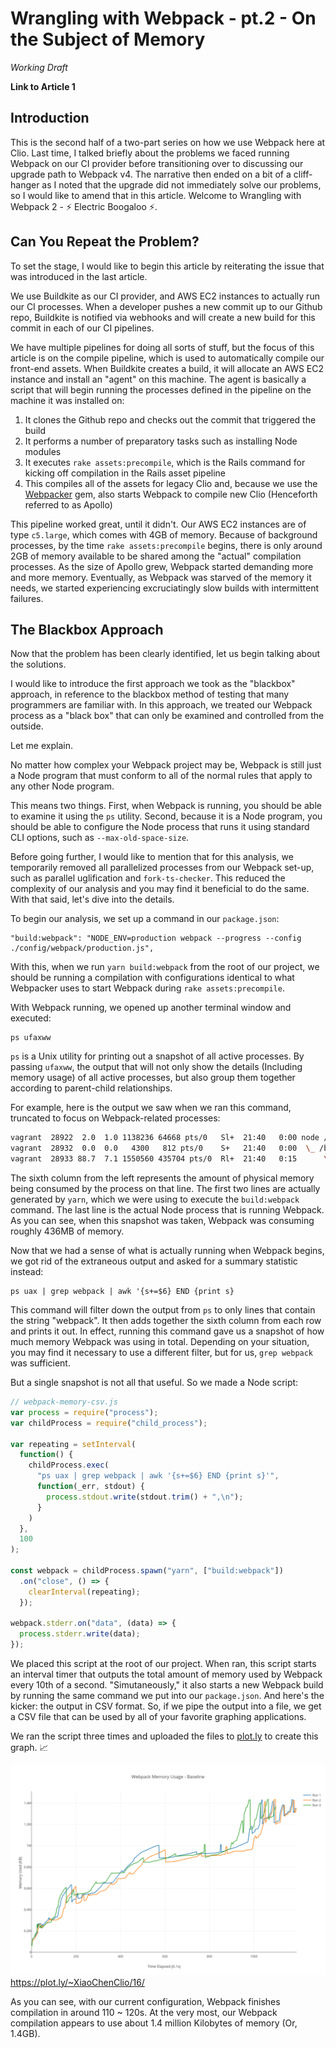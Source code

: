 # Wrangling with Webpack - pt.2 - On the Subject of Memory

*Working Draft*

**Link to Article 1**

## Introduction

This is the second half of a two-part series on how we use Webpack here at Clio. Last time, I talked briefly about the problems we faced running Webpack on our CI provider before transitioning over to discussing our upgrade path to Webpack v4. The narrative then ended on a bit of a cliff-hanger as I noted that the upgrade did not immediately solve our problems, so I would like to amend that in this article. Welcome to Wrangling with Webpack 2 - :zap: Electric Boogaloo :zap:.

## Can You Repeat the Problem?

To set the stage, I would like to begin this article by reiterating the issue that was introduced in the last article.

We use Buildkite as our CI provider, and AWS EC2 instances to actually run our CI processes. When a developer pushes a new commit up to our Github repo, Buildkite is notified via webhooks and will create a new build for this commit in each of our CI pipelines.

We have multiple pipelines for doing all sorts of stuff, but the focus of this article is on the compile pipeline, which is used to automatically compile our front-end assets. When Buildkite creates a build, it will allocate an AWS EC2 instance and install an "agent" on this machine. The agent is basically a script that will begin running the processes defined in the pipeline on the machine it was installed on:

1. It clones the Github repo and checks out the commit that triggered the build
2. It performs a number of preparatory tasks such as installing Node modules
3. It executes `rake assets:precompile`, which is the Rails command for kicking off compilation in the Rails asset pipeline
4. This compiles all of the assets for legacy Clio and, because we use the [Webpacker](https://github.com/rails/webpacker) gem, also starts Webpack to compile new Clio (Henceforth referred to as Apollo)

This pipeline worked great, until it didn't. Our AWS EC2 instances are of type `c5.large`, which comes with 4GB of memory. Because of background processes, by the time `rake assets:precompile` begins, there is only around 2GB of memory available to be shared among the "actual" compilation processes. As the size of Apollo grew, Webpack started demanding more and more memory. Eventually, as Webpack was starved of the memory it needs, we started experiencing excruciatingly slow builds with intermittent failures.

## The Blackbox Approach

Now that the problem has been clearly identified, let us begin talking about the solutions.

I would like to introduce the first approach we took as the "blackbox" approach, in reference to the blackbox method of testing that many programmers are familiar with. In this approach, we treated our Webpack process as a "black box" that can only be examined and controlled from the outside.

Let me explain.

No matter how complex your Webpack project may be, Webpack is still just a Node program that must conform to all of the normal rules that apply to any other Node program.

This means two things. First, when Webpack is running, you should be able to examine it using the `ps` utility. Second, because it is a Node program, you should be able to configure the Node process that runs it using standard CLI options, such as `--max-old-space-size`.

Before going further, I would like to mention that for this analysis, we temporarily removed all parallelized processes from our Webpack set-up, such as parallel uglification and `fork-ts-checker`. This reduced the complexity of our analysis and you may find it beneficial to do the same. With that said, let's dive into the details.

To begin our analysis, we set up a command in our `package.json`:
```
"build:webpack": "NODE_ENV=production webpack --progress --config ./config/webpack/production.js",
```

With this, when we run `yarn build:webpack` from the root of our project, we should be running a compilation with configurations identical to what Webpacker uses to start Webpack during `rake assets:precompile`.

With Webpack running, we opened up another terminal window and executed:
```
ps ufaxww
```

`ps` is a Unix utility for printing out a snapshot of all active processes. By passing `ufaxww`, the output that will not only show the details (Including memory usage) of all active processes, but also group them together according to parent-child relationships.

For example, here is the output we saw when we ran this command, truncated to focus on Webpack-related processes:

```sh
vagrant  28922  2.0  1.0 1138236 64668 pts/0   Sl+  21:40   0:00 node /usr/local/bin/yarn build:webpack
vagrant  28932  0.0  0.0   4300   812 pts/0    S+   21:40   0:00  \_ /bin/sh -c NODE_ENV=production webpack --progress --config ./config/webpack/production.js
vagrant  28933 88.7  7.1 1550560 435704 pts/0  Rl+  21:40   0:15      \_ node /home/vagrant/clio/webpack/themis/node_modules/.bin/webpack --progress --config ./config/webpack/production.js
```

The sixth column from the left represents the amount of physical memory being consumed by the process on that line. The first two lines are actually generated by `yarn`, which we were using to execute the `build:webpack` command. The last line is the actual Node process that is running Webpack. As you can see, when this snapshot was taken, Webpack was consuming roughly 436MB of memory.

Now that we had a sense of what is actually running when Webpack begins, we got rid of the extraneous output and asked for a summary statistic instead:
```
ps uax | grep webpack | awk '{s+=$6} END {print s}
```

This command will filter down the output from `ps` to only lines that contain the string "webpack". It then adds together the sixth column from each row and prints it out. In effect, running this command gave us a snapshot of how much memory Webpack was using in total. Depending on your situation, you may find it necessary to use a different filter, but for us, `grep webpack` was sufficient.

But a single snapshot is not all that useful. So we made a Node script:

```js
// webpack-memory-csv.js
var process = require("process");
var childProcess = require("child_process");

var repeating = setInterval(
  function() {
    childProcess.exec(
      "ps uax | grep webpack | awk '{s+=$6} END {print s}'",
      function(_err, stdout) {
        process.stdout.write(stdout.trim() + ",\n");
      }
    )
  },
  100
);

const webpack = childProcess.spawn("yarn", ["build:webpack"])
  .on("close", () => {
    clearInterval(repeating);
  });

webpack.stderr.on("data", (data) => {
  process.stderr.write(data);
});
```

We placed this script at the root of our project. When ran, this script starts an interval timer that outputs the total amount of memory used by Webpack every 10th of a second. "Simutaneously," it also starts a new Webpack build by running the same command we put into our `package.json`. And here's the kicker: the output in CSV format. So, if we pipe the output into a file, we get a CSV file that can be used by all of your favorite graphing applications.

We ran the script three times and uploaded the files to [plot.ly](https://plot.ly) to create this graph. :chart_with_upwards_trend:

![Webpack Memory Plot Baseline](assets/plot-baseline.png)
https://plot.ly/~XiaoChenClio/16/

As you can see, with our current configuration, Webpack finishes compilation in around 110 ~ 120s. At the very most, our Webpack compilation appears to use about 1.4 million Kilobytes of memory (Or, 1.4GB).
